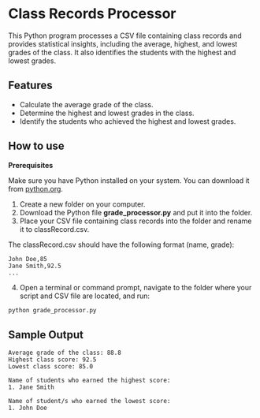 # Class Records Processor
This Python program processes a CSV file containing class records and provides statistical insights, including the average, highest, and lowest grades of the class. It also identifies the students with the highest and lowest grades.

## Features
- Calculate the average grade of the class.
- Determine the highest and lowest grades in the class.
- Identify the students who achieved the highest and lowest grades.

## How to use
**Prerequisites**

Make sure you have Python installed on your system. You can download it from [python.org](www.python.org).

1. Create a new folder on your computer.
2. Download the Python file **grade_processor.py** and put it into the folder.
3. Place your CSV file containing class records into the folder and rename it to classRecord.csv.

The classRecord.csv should have the following format (name, grade):
```csv
John Doe,85
Jane Smith,92.5
...
```

4. Open a terminal or command prompt, navigate to the folder where your script and CSV file are located, and run:
```bash
python grade_processor.py
```

## Sample Output
```text
Average grade of the class: 88.8
Highest class score: 92.5
Lowest class score: 85.0

Name of students who earned the highest score:
1. Jane Smith

Name of student/s who earned the lowest score:
1. John Doe
```
